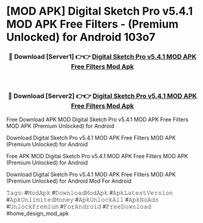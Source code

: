 # [MOD APK] Digital Sketch Pro v5.4.1 MOD APK Free Filters - (Premium Unlocked) for Android 103o7



<div align="center">
<h3>🔴 Download [Server1] 👉👉 <a href="https://momento.my/?title=Digital_Sketch_Pro_v5.4.1_MOD_APK_Free_Filters">Digital Sketch Pro v5.4.1 MOD APK Free Filters Mod Apk</a></h3><br>

<h3>🔴 Download [Server2] 👉👉 <a href="https://momento.my/?title=Digital_Sketch_Pro_v5.4.1_MOD_APK_Free_Filters">Digital Sketch Pro v5.4.1 MOD APK Free Filters Mod Apk</a></h3>
</div>



Free Download APK MOD Digital Sketch Pro v5.4.1 MOD APK Free Filters MOD APK (Premium Unlocked) for Android

Download Digital Sketch Pro v5.4.1 MOD APK Free Filters MOD APK (Premium Unlocked) for Android

Free APK MOD Digital Sketch Pro v5.4.1 MOD APK Free Filters MOD APK (Premium Unlocked) for Android

Download Digital Sketch Pro v5.4.1 MOD APK Free Filters MOD APK (Premium Unlocked) for Android Mod For Android

𝚃𝚊𝚐𝚜: #𝙼𝚘𝚍𝙰𝚙𝚔 #𝙳𝚘𝚠𝚗𝚕𝚘𝚊𝚍𝙼𝚘𝚍𝙰𝚙𝚔 #𝙰𝚙𝚔𝙻𝚊𝚝𝚎𝚜𝚝𝚅𝚎𝚛𝚜𝚒𝚘𝚗 #𝙰𝚙𝚔𝚄𝚗𝚕𝚒𝚖𝚒𝚝𝚎𝚍𝙼𝚘𝚗𝚎𝚢 #𝙰𝚙𝚔𝚄𝚗𝚕𝚘𝚌𝚔𝙰𝚕𝚕 #𝙰𝚙𝚔𝙽𝚘𝙰𝚍𝚜 #𝚄𝚗𝚕𝚘𝚌𝚔𝙿𝚛𝚎𝚖𝚒𝚞𝚖 #𝙵𝚘𝚛𝙰𝚗𝚍𝚛𝚘𝚒𝚍 #𝙵𝚛𝚎𝚎𝙳𝚘𝚠𝚗𝚕𝚘𝚊𝚍 #home_design_mod_apk
